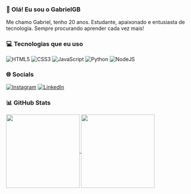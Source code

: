 ### 👋 Olá! Eu sou o GabrielGB

Me chamo Gabriel, tenho 20 anos. Estudante, apaixonado e entusiasta de tecnologia. Sempre procurando aprender cada vez mais!

### 💻 Tecnologias que eu uso

![HTML5](https://img.shields.io/badge/html5-%23E34F26.svg?style=for-the-badge&logo=html5&logoColor=white)
![CSS3](https://img.shields.io/badge/css3-%231572B6.svg?style=for-the-badge&logo=css3&logoColor=white)
![JavaScript](https://img.shields.io/badge/javascript-%23323330.svg?style=for-the-badge&logo=javascript&logoColor=%23F7DF1E)
![Python](https://img.shields.io/badge/python-3670A0?style=for-the-badge&logo=python&logoColor=ffdd54)
![NodeJS](https://img.shields.io/badge/node.js-6DA55F?style=for-the-badge&logo=node.js&logoColor=white)

### 🌐 Socials

[![Instagram](https://img.shields.io/badge/Instagram-%23E4405F.svg?style=for-the-badge&logo=Instagram&logoColor=white)](https://instagram.com/gabrielgb.zip)
[![LinkedIn](https://img.shields.io/badge/linkedin-%230077B5.svg?style=for-the-badge&logo=linkedin&logoColor=white)](https://linkedin.com/in/gabrielgbcode/)

### 📊 GitHub Stats

<a href="https://github.com/gabrielgbcode" target="_blank">
  <img height=200 align="center" src="https://github-readme-stats.vercel.app/api?username=gabrielgbcode&theme=highcontrast" />
</a>
<a href="https://github.com/gabrielgbcode" target="_blank">
  <img height=200 align="center" src="https://github-readme-stats.vercel.app/api/top-langs?username=gabrielgbcode&layout=compact&langs_count=8&card_width=320&theme=highcontrast" />
</a>
